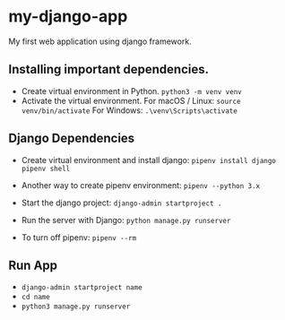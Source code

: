 # my-django-app
My first web application using django framework.

## Installing important dependencies.
- Create virtual environment in Python.
    ```python3 -m venv venv```
- Activate the virtual environment. 
   For macOS / Linux: ```source venv/bin/activate```
   For Windows: ```.\venv\Scripts\activate```
  
## Django Dependencies
- Create virtual environment and install django:
    ```pipenv install django```
    ```pipenv shell```
- Another way to create pipenv environment:
    ```pipenv --python 3.x```

- Start the django project: 
    ```django-admin startproject .```

- Run the server with Django:
    ```python manage.py runserver```
    
- To turn off pipenv: 
    ```pipenv --rm```


## Run App
- ```django-admin startproject name```
- ```cd name```
- ```python3 manage.py runserver```